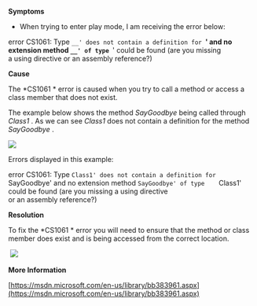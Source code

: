 
        

**Symptoms** 

*   When trying to enter play mode, I am receiving the error below:

error CS1061: Type `__' does not contain a definition for `__' and no   
extension method `__' of type `__' could be found (are you missing   
a using directive or an assembly reference?)

**Cause** 

The *CS1061 * error is caused when you try to call a method or access a class member that does not exist.

The example below shows the method *SayGoodbye* being called through *Class1* . As we can see *Class1* does not contain a definition for the method *SayGoodbye* .

![](/hc/en-us/article_attachments/201880536/CS1061_a.png)

Errors displayed in this example:

error CS1061: Type `Class1' does not contain a definition for   
`SayGoodbye' and no extension method `SayGoodbye' of type   
`Class1' could be found (are you missing a using directive   
or an assembly reference?)

**Resolution** 

To fix the *CS1061 * error you will need to ensure that the method or class member does exist and is being accessed from the correct location.

 ![](/hc/en-us/article_attachments/201880546/CS1061_b.png)

**More Information** 

[https://msdn.microsoft.com/en-us/library/bb383961.aspx](https://msdn.microsoft.com/en-us/library/bb383961.aspx)

      